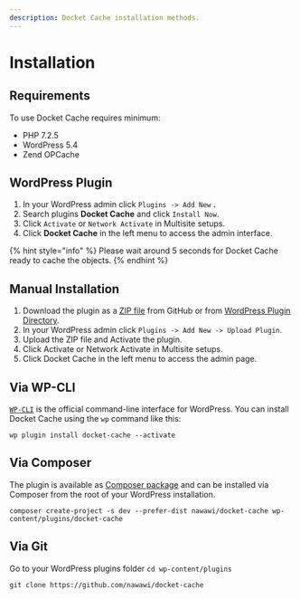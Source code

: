 ```yaml
---
description: Docket Cache installation methods.
---
```


# Installation

## Requirements

To use Docket Cache requires minimum:

* PHP 7.2.5
* WordPress 5.4
* Zend OPCache

## WordPress Plugin

1. In your WordPress admin click `Plugins -> Add New` **.**
2. Search plugins **Docket Cache** and click `Install Now`.
3. Click `Activate` or `Network Activate` in Multisite setups.
4. Click **Docket Cache** in the left menu to access the admin interface.

{% hint style="info" %}
Please wait around 5 seconds for Docket Cache ready to cache the objects.
{% endhint %}

## Manual Installation

1. Download the plugin as a [ZIP file](https://github.com/nawawi/docket-cache/archive/master.zip) from GitHub or from [WordPress Plugin Directory](https://wordpress.org/plugins/docket-cache/).
2. In your WordPress admin click `Plugins -> Add New -> Upload Plugin`.
3. Upload the ZIP file and Activate the plugin.
4. Click Activate or Network Activate in Multisite setups.
5. Click Docket Cache in the left menu to access the admin page.

## Via WP-CLI

[`WP-CLI`](http://wp-cli.org) is the official command-line interface for WordPress. You can install Docket Cache using the `wp` command like this:

```
wp plugin install docket-cache --activate
```

## Via Composer

The plugin is available as [Composer package](https://packagist.org/packages/nawawi/docket-cache) and can be installed via Composer from the root of your WordPress installation.

```
composer create-project -s dev --prefer-dist nawawi/docket-cache wp-content/plugins/docket-cache
```

## Via Git

Go to your WordPress plugins folder `cd wp-content/plugins`

```
git clone https://github.com/nawawi/docket-cache
```
